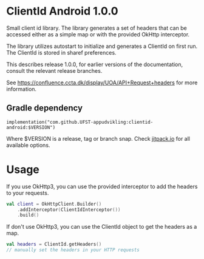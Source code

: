 # ClientId Android 1.0.0

Small client id library. The library generates a set of headers that can be accessed either as a simple map
or with the provided OkHttp interceptor.

The library utilizes autostart to initialize and generates a ClientId on first run. The ClientId is stored in sharef preferences.

This describes release 1.0.0, for earlier versions of the documentation, consult the relevant release branches.

See https://confluence.ccta.dk/display/UOA/API+Request+headers for more information.

## Gradle dependency
```
implementation("com.github.UFST-appudvikling:clientid-android:$VERSION")
```
Where $VERSION is a release, tag or branch snap. Check [jitpack.io](https://jitpack.io)
for all available options.

# Usage
If you use OkHttp3, you can use the provided interceptor to add the headers to your requests.

```kotlin
val client = OkHttpClient.Builder()
    .addInterceptor(ClientIdInterceptor())
    .build()
```

If don't use OkHttp3, you can use the ClientId object to get the headers as a map.

```kotlin
val headers = ClientId.getHeaders()
// manually set the headers in your HTTP requests
```
